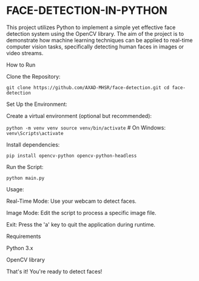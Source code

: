 # FACE-DETECTION-IN-PYTHON
This project utilizes Python to implement a simple yet effective face detection system using the OpenCV library. The aim of the project is to demonstrate how machine learning techniques can be applied to real-time computer vision tasks, specifically detecting human faces in images or video streams.




How to Run

Clone the Repository:

`git clone https://github.com/AXAD-MHSR/face-detection.git
cd face-detection`

Set Up the Environment:

Create a virtual environment (optional but recommended):

`python -m venv venv
source venv/bin/activate`  # On Windows: `venv\Scripts\activate`

Install dependencies:

`pip install opencv-python opencv-python-headless`

Run the Script:

`python main.py`

Usage:

Real-Time Mode: Use your webcam to detect faces.

Image Mode: Edit the script to process a specific image file.

Exit: Press the 'a' key to quit the application during runtime.

Requirements

Python 3.x

OpenCV library

That's it! You're ready to detect faces!


